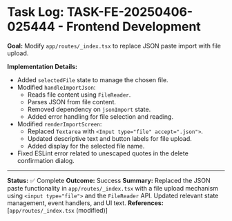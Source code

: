 # Task Log: TASK-FE-20250406-025444 - Frontend Development

**Goal:** Modify `app/routes/_index.tsx` to replace JSON paste import with file upload.

**Implementation Details:**

- Added `selectedFile` state to manage the chosen file.
- Modified `handleImportJson`:
  - Reads file content using `FileReader`.
  - Parses JSON from file content.
  - Removed dependency on `jsonImport` state.
  - Added error handling for file selection and reading.
- Modified `renderImportScreen`:
  - Replaced `Textarea` with `<Input type="file" accept=".json">`.
  - Updated descriptive text and button labels for file upload.
  - Added display for the selected file name.
- Fixed ESLint error related to unescaped quotes in the delete confirmation dialog.

---

**Status:** ✅ Complete
**Outcome:** Success
**Summary:** Replaced the JSON paste functionality in `app/routes/_index.tsx` with a file upload mechanism using `<input type="file">` and the `FileReader` API. Updated relevant state management, event handlers, and UI text.
**References:** [`app/routes/_index.tsx` (modified)]
